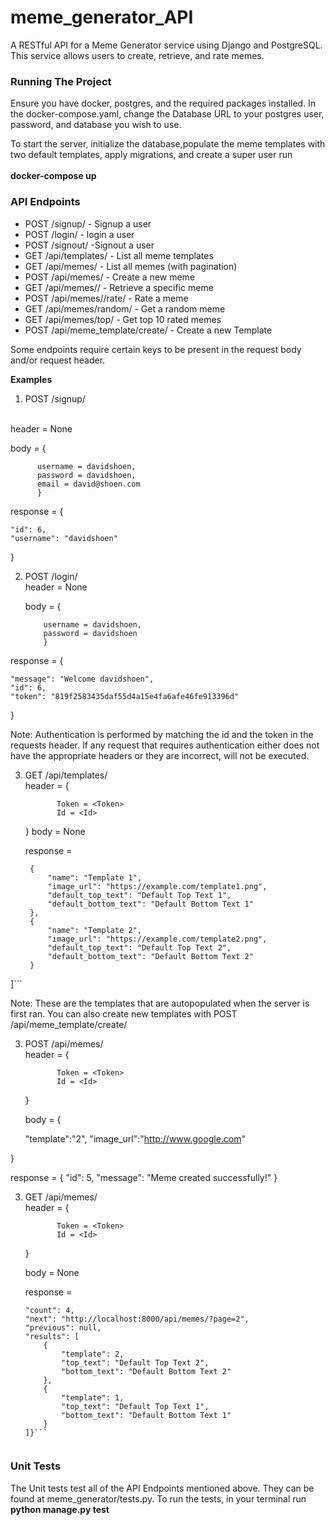 # meme_generator_API
A RESTful API for a Meme Generator service using Django and PostgreSQL. This service allows users to create, retrieve, and rate memes.

<h3>Running The Project</h3>
Ensure you have docker, postgres, and the required packages installed. In the docker-compose.yaml, change the Database URL to your postgres user, password, and database you wish to use.

To start the server, initialize the database,populate the meme templates with two default templates, apply migrations, and create a super user run 
<br>
<br>
__docker-compose up__

<h3>API Endpoints</h3>

   - POST /signup/ - Signup a user
   - POST /login/ - login a user
   - POST /signout/ -Signout a user
   - GET /api/templates/ - List all meme templates 
   - GET /api/memes/ - List all memes (with pagination) 
   - POST /api/memes/ - Create a new meme 
   - GET /api/memes/<id>/ - Retrieve a specific meme 
   - POST /api/memes/<id>/rate/ - Rate a meme  
   - GET /api/memes/random/ - Get a random meme 
   - GET /api/memes/top/ - Get top 10 rated memes
   - POST /api/meme_template/create/ - Create a new Template 

  Some endpoints require certain keys to be present in the request body and/or request header. 

  **Examples**

  1) POST /signup/
  <br>
  header = None
  
  body = {
  
          username = davidshoen,
          password = davidshoen,
          email = david@shoen.com
          }

  response = {
  
    "id": 6,
    "username": "davidshoen"
   }

2) POST /login/
   <br>
   header = None
   
   body = {
   
           username = davidshoen,
           password = davidshoen
           }

  response = {
  
    "message": "Welcome davidshoen",
    "id": 6,
    "token": "819f2583435daf55d4a15e4fa6afe46fe913396d"
}

  Note: Authentication is performed by matching the id and the token in the requests header. If any request that requires authentication either does not have the appropriate headers or they are incorrect, will not be executed.

3) GET /api/templates/
   <br>
     header = {

              Token = <Token>
              Id = <Id>
     }
   body = None

   response =

   ```[
    {
        "name": "Template 1",
        "image_url": "https://example.com/template1.png",
        "default_top_text": "Default Top Text 1",
        "default_bottom_text": "Default Bottom Text 1"
    },
    {
        "name": "Template 2",
        "image_url": "https://example.com/template2.png",
        "default_top_text": "Default Top Text 2",
        "default_bottom_text": "Default Bottom Text 2"
    }
]```

Note: These are the templates that are autopopulated when the server is first ran. You can also create new templates with POST /api/meme_template/create/

3) POST /api/memes/
   <br>
   header = {

              Token = <Token>
              Id = <Id>
     }

   body = {

    "template":"2",
    "image_url":"http://www.google.com"

}

  response = {
    "id": 5,
    "message": "Meme created successfully!"
}

3) GET /api/memes/
   <br>
     header = {

              Token = <Token>
              Id = <Id>
     }
     
     body = None

     response =

    ```{
    "count": 4,
    "next": "http://localhost:8000/api/memes/?page=2",
    "previous": null,
    "results": [
        {
            "template": 2,
            "top_text": "Default Top Text 2",
            "bottom_text": "Default Bottom Text 2"
        },
        {
            "template": 1,
            "top_text": "Default Top Text 1",
            "bottom_text": "Default Bottom Text 1"
        }
    ]}```


<h3>Unit Tests</h3>
The Unit tests test all of the API Endpoints mentioned above. They can be found at meme_generator/tests.py. To run the tests, in your terminal run
<strong>python manage.py test</strong>



     
     
  
